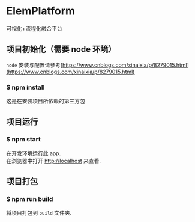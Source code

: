 # ElemPlatform

可视化+流程化融合平台

## 项目初始化（需要 node 环境）

`node` 安装与配置请参考[https://www.cnblogs.com/xinaixia/p/8279015.html](https://www.cnblogs.com/xinaixia/p/8279015.html)

### \$ npm install

这是在安装项目所依赖的第三方包

## 项目运行

### \$ npm start

在开发环境运行此 app.<br>
在浏览器中打开 [http://localhost](http://localhost) 来查看.

## 项目打包

### \$ npm run build

将项目打包到 `build` 文件夹.